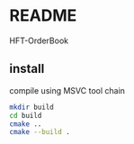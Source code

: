 # README

HFT-OrderBook

## install

compile using MSVC tool chain

```bash
mkdir build
cd build
cmake ..
cmake --build .
```